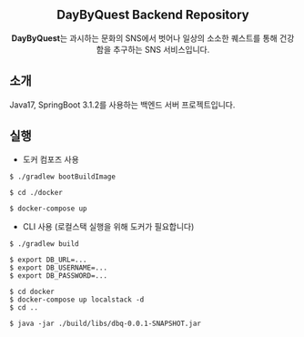 <div style="text-align: center;">

<h2> DayByQuest Backend Repository </h2>

**DayByQuest**는 과시하는 문화의 SNS에서 벗어나 일상의 소소한 퀘스트를 통해 건강함을 추구하는 SNS 서비스입니다.


</div>

## 소개

Java17, SpringBoot 3.1.2를 사용하는 백엔드 서버 프로젝트입니다.

## 실행

- 도커 컴포즈 사용

```shell
$ ./gradlew bootBuildImage

$ cd ./docker

$ docker-compose up
```

- CLI 사용 (로컬스택 실행을 위해 도커가 필요합니다)

```shell
$ ./gradlew build

$ export DB_URL=...
$ export DB_USERNAME=...
$ export DB_PASSWORD=...

$ cd docker
$ docker-compose up localstack -d
$ cd ..

$ java -jar ./build/libs/dbq-0.0.1-SNAPSHOT.jar
```